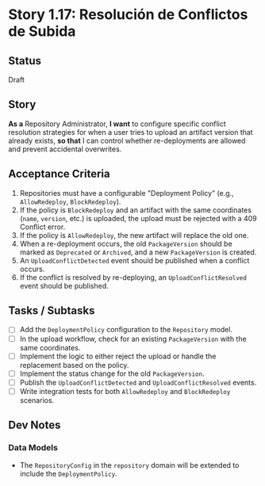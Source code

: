 # Story 1.17: Resolución de Conflictos de Subida

## Status

Draft

## Story

**As a** Repository Administrator,
**I want** to configure specific conflict resolution strategies for when a user tries to upload an artifact version that already exists,
**so that** I can control whether re-deployments are allowed and prevent accidental overwrites.

## Acceptance Criteria

1. Repositories must have a configurable "Deployment Policy" (e.g., `AllowRedeploy`, `BlockRedeploy`).
2. If the policy is `BlockRedeploy` and an artifact with the same coordinates (`name`, `version`, etc.) is uploaded, the upload must be rejected with a 409 Conflict error.
3. If the policy is `AllowRedeploy`, the new artifact will replace the old one.
4. When a re-deployment occurs, the old `PackageVersion` should be marked as `Deprecated` or `Archived`, and a new `PackageVersion` is created.
5. An `UploadConflictDetected` event should be published when a conflict occurs.
6. If the conflict is resolved by re-deploying, an `UploadConflictResolved` event should be published.

## Tasks / Subtasks

- [ ] Add the `DeploymentPolicy` configuration to the `Repository` model.
- [ ] In the upload workflow, check for an existing `PackageVersion` with the same coordinates.
- [ ] Implement the logic to either reject the upload or handle the replacement based on the policy.
- [ ] Implement the status change for the old `PackageVersion`.
- [ ] Publish the `UploadConflictDetected` and `UploadConflictResolved` events.
- [ ] Write integration tests for both `AllowRedeploy` and `BlockRedeploy` scenarios.

## Dev Notes

### Data Models
- The `RepositoryConfig` in the `repository` domain will be extended to include the `DeploymentPolicy`.